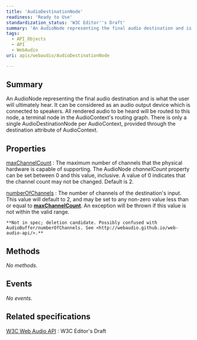 ```yaml
---
title: 'AudioDestinationNode'
readiness: 'Ready to Use'
standardization_status: 'W3C Editor''s Draft'
summary: 'An AudioNode representing the final audio destination and is what the user will ultimately hear. It can be considered as an audio output device which is connected to speakers. All rendered audio to be heard will be routed to this node, a terminal node in the AudioContext''s routing graph. There is only a single AudioDestinationNode per AudioContext, provided through the destination attribute of AudioContext.'
tags:
  - API_Objects
  - API
  - WebAudio
uri: apis/webaudio/AudioDestinationNode

---
```

## Summary

An AudioNode representing the final audio destination and is what the user will ultimately hear. It can be considered as an audio output device which is connected to speakers. All rendered audio to be heard will be routed to this node, a terminal node in the AudioContext's routing graph. There is only a single AudioDestinationNode per AudioContext, provided through the destination attribute of AudioContext.

## Properties

[maxChannelCount](/apis/webaudio/AudioDestinationNode/maxChannelCount)
:   The maximum number of channels that the physical hardware is capable of supporting. The AudioNode *channelCount* property can be set between 0 and this value, inclusive. A value of 0 indicates that the channel count may not be changed. Default is 2.

[numberOfChannels](/apis/webaudio/AudioDestinationNode/numberOfChannels)
:   The number of channels of the destination's input. This value will default to 2, and may be set to any non-zero value less than or equal to [**maxChannelCount**](/apis/webaudio/AudioDestinationNode/maxChannelCount). An exception will be thrown if this value is not within the valid range.

    **Not in spec; deletion candidate. Possibly confused with AudioBuffer/numberOfChannels. See <http://webaudio.github.io/web-audio-api/>.**

## Methods

*No methods.*

## Events

*No events.*

## Related specifications

[W3C Web Audio API](http://webaudio.github.io/web-audio-api/)
:   W3C Editor's Draft
